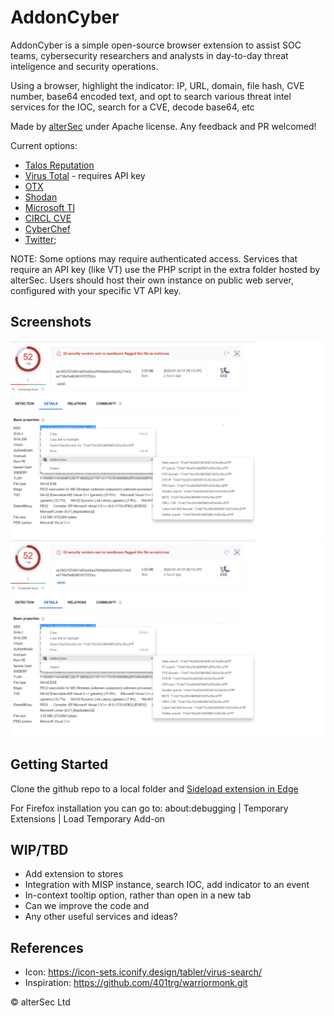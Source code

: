 # AddonCyber

AddonCyber is a simple open-source browser extension to assist SOC teams, cybersecurity researchers and analysts in day-to-day threat inteligence and security operations. 

Using a browser, highlight the indicator: IP, URL, domain, file hash, CVE number, base64 encoded text, and opt to search various threat intel services for the IOC, search for a CVE, decode base64, etc

Made by [alterSec](https://altersec.com/) under Apache license. 
Any feedback and PR welcomed!

Current options:
  * [Talos Reputation](https://talosintelligence.com/)
  * [Virus Total](https://developers.virustotal.com/reference/search-1) - requires API key
  * [OTX](https://otx.alienvault.com/)
  * [Shodan](https://www.shodan.io/)
  * [Microsoft TI](https://ti.defender.microsoft.com/)
  * [CIRCL CVE](https://cve.circl.lu/cve/)
  * [CyberChef](https://gchq.github.io/CyberChef/)
  * [Twitter](https://twitter.com/);

NOTE: Some options may require authenticated access.
Services that require an API key (like VT) use the PHP script in the extra folder hosted by alterSec.
Users should host their own instance on public web server, configured with your specific VT API key.

## Screenshots

![Screenshot](screenshots/screenshot1.png?raw=true)
![Screenshot](screenshots/screenshot1.png?raw=true)

## Getting Started

Clone the github repo to a local folder and [Sideload extension in Edge](https://learn.microsoft.com/en-us/microsoft-edge/extensions-chromium/getting-started/extension-sideloading)

For Firefox installation you can go to:
about:debugging | Temporary Extensions | Load Temporary Add-on


## WIP/TBD

  * Add extension to stores
  * Integration with MISP instance, search IOC, add indicator to an event
  * In-context tooltip option, rather than open in a new tab
  * Can we improve the code and 
  * Any other useful services and ideas?

## References

  * Icon: https://icon-sets.iconify.design/tabler/virus-search/
  * Inspiration: https://github.com/401trg/warriormonk.git

© alterSec Ltd